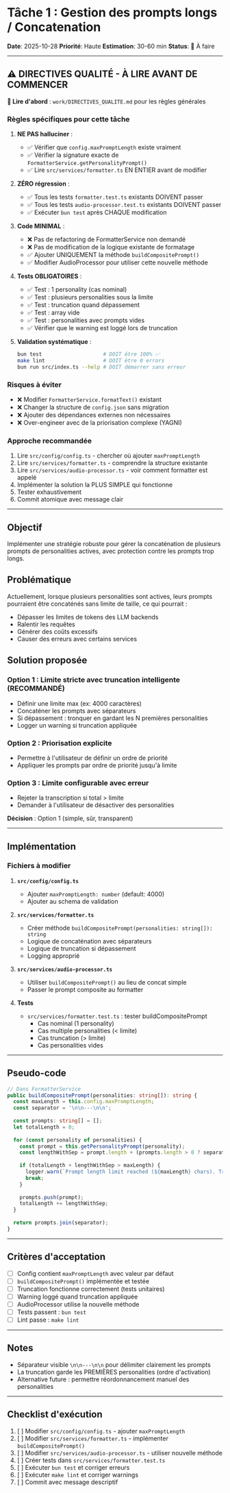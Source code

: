 # Tâche 1 : Gestion des prompts longs / Concatenation

**Date**: 2025-10-28
**Priorité**: Haute
**Estimation**: 30-60 min
**Status**: 🚧 À faire

---

## ⚠️ DIRECTIVES QUALITÉ - À LIRE AVANT DE COMMENCER

**📖 Lire d'abord** : `work/DIRECTIVES_QUALITE.md` pour les règles générales

### Règles spécifiques pour cette tâche

1. **NE PAS halluciner** :
   - ✅ Vérifier que `config.maxPromptLength` existe vraiment
   - ✅ Vérifier la signature exacte de `FormatterService.getPersonalityPrompt()`
   - ✅ Lire `src/services/formatter.ts` EN ENTIER avant de modifier

2. **ZÉRO régression** :
   - ✅ Tous les tests `formatter.test.ts` existants DOIVENT passer
   - ✅ Tous les tests `audio-processor.test.ts` existants DOIVENT passer
   - ✅ Exécuter `bun test` après CHAQUE modification

3. **Code MINIMAL** :
   - ❌ Pas de refactoring de FormatterService non demandé
   - ❌ Pas de modification de la logique existante de formatage
   - ✅ Ajouter UNIQUEMENT la méthode `buildCompositePrompt()`
   - ✅ Modifier AudioProcessor pour utiliser cette nouvelle méthode

4. **Tests OBLIGATOIRES** :
   - ✅ Test : 1 personality (cas nominal)
   - ✅ Test : plusieurs personalities sous la limite
   - ✅ Test : truncation quand dépassement
   - ✅ Test : array vide
   - ✅ Test : personalities avec prompts vides
   - ✅ Vérifier que le warning est loggé lors de truncation

5. **Validation systématique** :
   ```bash
   bun test                    # DOIT être 100% ✅
   make lint                   # DOIT être 0 errors
   bun run src/index.ts --help # DOIT démarrer sans erreur
   ```

### Risques à éviter

- ❌ Modifier `FormatterService.formatText()` existant
- ❌ Changer la structure de `config.json` sans migration
- ❌ Ajouter des dépendances externes non nécessaires
- ❌ Over-engineer avec de la priorisation complexe (YAGNI)

### Approche recommandée

1. Lire `src/config/config.ts` - chercher où ajouter `maxPromptLength`
2. Lire `src/services/formatter.ts` - comprendre la structure existante
3. Lire `src/services/audio-processor.ts` - voir comment formatter est appelé
4. Implémenter la solution la PLUS SIMPLE qui fonctionne
5. Tester exhaustivement
6. Commit atomique avec message clair

---

## Objectif

Implémenter une stratégie robuste pour gérer la concaténation de plusieurs prompts de personalities actives, avec protection contre les prompts trop longs.

## Problématique

Actuellement, lorsque plusieurs personalities sont actives, leurs prompts pourraient être concaténés sans limite de taille, ce qui pourrait :
- Dépasser les limites de tokens des LLM backends
- Ralentir les requêtes
- Générer des coûts excessifs
- Causer des erreurs avec certains services

## Solution proposée

### Option 1 : Limite stricte avec truncation intelligente (RECOMMANDÉ)
- Définir une limite max (ex: 4000 caractères)
- Concaténer les prompts avec séparateurs
- Si dépassement : tronquer en gardant les N premières personalities
- Logger un warning si truncation appliquée

### Option 2 : Priorisation explicite
- Permettre à l'utilisateur de définir un ordre de priorité
- Appliquer les prompts par ordre de priorité jusqu'à limite

### Option 3 : Limite configurable avec erreur
- Rejeter la transcription si total > limite
- Demander à l'utilisateur de désactiver des personalities

**Décision** : Option 1 (simple, sûr, transparent)

---

## Implémentation

### Fichiers à modifier

1. **`src/config/config.ts`**
   - Ajouter `maxPromptLength: number` (default: 4000)
   - Ajouter au schema de validation

2. **`src/services/formatter.ts`**
   - Créer méthode `buildCompositePrompt(personalities: string[]): string`
   - Logique de concaténation avec séparateurs
   - Logique de truncation si dépassement
   - Logging approprié

3. **`src/services/audio-processor.ts`**
   - Utiliser `buildCompositePrompt()` au lieu de concat simple
   - Passer le prompt composite au formatter

4. **Tests**
   - `src/services/formatter.test.ts` : tester buildCompositePrompt
     - Cas nominal (1 personality)
     - Cas multiple personalities (< limite)
     - Cas truncation (> limite)
     - Cas personalities vides

---

## Pseudo-code

```typescript
// Dans FormatterService
public buildCompositePrompt(personalities: string[]): string {
  const maxLength = this.config.maxPromptLength;
  const separator = '\n\n---\n\n';
  
  const prompts: string[] = [];
  let totalLength = 0;
  
  for (const personality of personalities) {
    const prompt = this.getPersonalityPrompt(personality);
    const lengthWithSep = prompt.length + (prompts.length > 0 ? separator.length : 0);
    
    if (totalLength + lengthWithSep > maxLength) {
      logger.warn(`Prompt length limit reached (${maxLength} chars). Truncating personalities. Applied: ${prompts.length}/${personalities.length}`);
      break;
    }
    
    prompts.push(prompt);
    totalLength += lengthWithSep;
  }
  
  return prompts.join(separator);
}
```

---

## Critères d'acceptation

- [ ] Config contient `maxPromptLength` avec valeur par défaut
- [ ] `buildCompositePrompt()` implémentée et testée
- [ ] Truncation fonctionne correctement (tests unitaires)
- [ ] Warning loggé quand truncation appliquée
- [ ] AudioProcessor utilise la nouvelle méthode
- [ ] Tests passent : `bun test`
- [ ] Lint passe : `make lint`

---

## Notes

- Séparateur visible `\n\n---\n\n` pour délimiter clairement les prompts
- La truncation garde les PREMIÈRES personalities (ordre d'activation)
- Alternative future : permettre réordonnancement manuel des personalities

---

## Checklist d'exécution

1. [ ] Modifier `src/config/config.ts` - ajouter `maxPromptLength`
2. [ ] Modifier `src/services/formatter.ts` - implémenter `buildCompositePrompt()`
3. [ ] Modifier `src/services/audio-processor.ts` - utiliser nouvelle méthode
4. [ ] Créer tests dans `src/services/formatter.test.ts`
5. [ ] Exécuter `bun test` et corriger erreurs
6. [ ] Exécuter `make lint` et corriger warnings
7. [ ] Commit avec message descriptif

